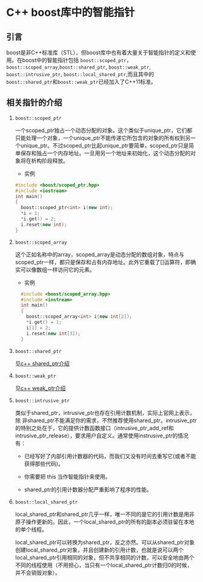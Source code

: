# C++ boost库中的智能指针

## 引言

 boost是非C++标准库（STL），但boost库中也有着大量关于智能指针的定义和使用。在boost中的智能指针包括 `boost::scoped_ptr`，`boost::scoped_array`,`boost::shared_ptr`, `boost::weak_ptr`, `boost::intrusive_ptr`, `boost::local_shared_ptr`,而且其中的`boost::shared_ptr`和`boost::weak_ptr`已经加入了C++11标准。

## 相关指针的介绍

1. `boost::scoped_ptr`

    一个scoped_ptr独占一个动态分配的对象。这个类似于unique_ptr，它们都只能处理一个对象，一个unique_ptr不能传递它所包含的对象的所有权到另一个unique_ptr。不过scoped_ptr比起unique_ptr要简单，scoped_ptr只是简单保存和独占一个内存地址。一旦用另一个地址来初始化，这个动态分配的对象将在析构阶段释放。

    - 实例

    ```c++
    #include <boost/scoped_ptr.hpp>
    #include <iostream>
    int main() 
    { 
      boost::scoped_ptr<int> i(new int); 
      *i = 1; 
      *i.get() = 2; 
      i.reset(new int); 
    } 
    ```

2. `boost::scoped_array`

    这个正如名称中的array，scoped_array是动态分配的数组对象，特点与scoped_ptr一样，都只是保存和占有内存地址。此外它重载了[]运算符，即确实可以像数组一样访问它的元素。

    - 实例

    ```c++
      #include <boost/scoped_array.hpp>
      #include <iostream>
      int main()
      {
        boost::scoped_array<int> i(new int[2]);
        *i.get() = 1;
        i[1] = 2;
        i.reset(new int[3]);
      }
    ```

3. `boost::shared_ptr`

    见[c++ shared_ptr介绍](https://github.com/noirgif/ustc-compiler-pointer/blob/master/cpp-smart-pointer.md#shared_ptr)

4. `boost::weak_ptr `

    见[c++ weak_ptr介绍](https://github.com/noirgif/ustc-compiler-pointer/blob/master/cpp-smart-pointer.md#weak_ptr)

5. `boost::intrusive_ptr`
  
    类似于shared_ptr，intrusive_ptr也存在引用计数机制，实际上官网上表示，除    非shared_ptr不能满足你的需求，不然推荐使用shared_ptr。intrusive_ptr的特别之处在于，它的提供计数函数接口（intrusive_ptr_add_ref和intrusive_ptr_release），要求用户自定义。通常使用instrusive_ptr的情况有：

      - 已经写好了内部引用计数器的代码，而我们又没有时间去重写它(或者不能获得那些代码)。

      - 你需要把 this 当作智能指针来使用。

      - shared_ptr的引用计数器分配严重影响了程序的性能。

6. `boost::local_shared_ptr`

    local_shared_ptr和shared_ptr几乎一样，唯一不同的是它的引用计数是用非原子操作更新的。因此，一个local_shared_ptr的所有的副本必须驻留在本地的单个线程。

   local_shared_ptr可以转换为shared_ptr，反之亦然。可以从shared_ptr对象创建local_shared_ptr对象，并且创建新的引用计数，也就是说可以两个local_shared_ptr引用相同的对象，但不共享相同的计数，可以安全地由两个不同的线程使用（不用担心，当只有一个local_shared_ptr计数归0的时候，并不会销毁对象）。


